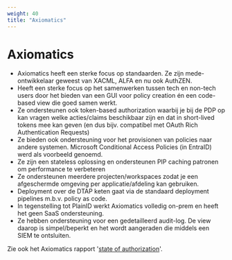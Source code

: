 ```yaml
---
weight: 40
title: "Axiomatics"
---
```


# Axiomatics

- Axiomatics heeft een sterke focus op standaarden. Ze zijn mede-ontwikkelaar geweest van XACML, ALFA en nu ook AuthZEN.
- Heeft een sterke focus op het samenwerken tussen tech en non-tech users door het bieden van een GUI voor policy creation én een code-based view die goed samen werkt.
- Ze ondersteunen ook token-based authorization waarbij je bij de PDP op kan vragen welke acties/claims beschikbaar zijn en dat in short-lived tokens mee kan geven (en dus bijv. compatibel met OAuth Rich Authentication Requests)
- Ze bieden ook ondersteuning voor het provisionen van policies naar andere systemen. Microsoft Conditional Access Policies (in EntraID) werd als voorbeeld genoemd.
- Ze zijn een stateless oplossing en ondersteunen PIP caching patronen om performance te verbeteren
- Ze ondersteunen meerdere projecten/workspaces zodat je een afgeschermde omgeving per applicatie/afdeling kan gebruiken.
- Deployment over de DTAP keten gaat via de standaard deployment pipelines m.b.v. policy as code.
- In tegenstelling tot PlainID werkt Axiomatics volledig on-prem en heeft het geen SaaS ondersteuning.
- Ze hebben ondersteuning voor een gedetailleerd audit-log. De view daarop is simpel/beperkt en het wordt aangeraden die middels een SIEM te ontsluiten.

Zie ook het Axiomatics rapport '[state of authorization](/ftv/documents/axiomatics.pdf)'.